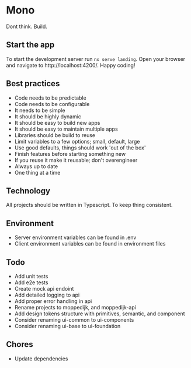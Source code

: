 # Mono

Dont think. Build.

## Start the app

To start the development server run `nx serve landing`. Open your browser and navigate to http://localhost:4200/. Happy coding!

## Best practices

- Code needs to be predictable
- Code needs to be configurable
- It needs to be simple
- It should be highly dynamic
- It should be easy to build new apps
- It should be easy to maintain multiple apps
- Libraries should be build to reuse
- Limit variables to a few options; small, default, large
- Use good defaults, things should work 'out of the box'
- Finish features before starting something new
- If you reuse it make it reusable; don't overengineer
- Always up to date
- One thing at a time

## Technology

All projects should be written in Typescript. To keep thing consistent.

## Environment

- Server environment variables can be found in .env
- Client environment variables can be found in environment files

## Todo

- Add unit tests
- Add e2e tests
- Create mock api endoint
- Add detailed logging to api
- Add proper error handling in api
- Rename projects to moppedijk, and moppedijk-api
- Add design tokens structure with primitives, semantic, and component
- Consider renaming ui-common to ui-components
- Consider renaming ui-base to ui-foundation

## Chores

- Update dependencies
